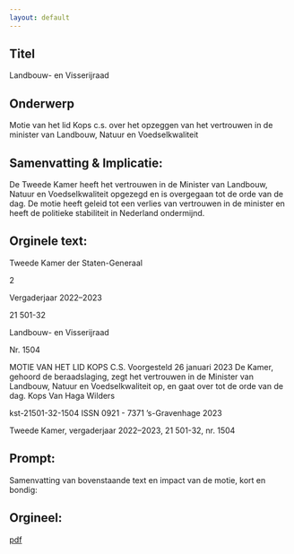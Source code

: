 ```yaml
---
layout: default
---
```

## Titel
Landbouw- en Visserijraad
## Onderwerp
Motie van het lid Kops c.s. over het opzeggen van het vertrouwen in de minister van Landbouw, Natuur en Voedselkwaliteit
## Samenvatting & Implicatie:

De Tweede Kamer heeft het vertrouwen in de Minister van Landbouw, Natuur en Voedselkwaliteit opgezegd en is overgegaan tot de orde van de dag. De motie heeft geleid tot een verlies van vertrouwen in de minister en heeft de politieke stabiliteit in Nederland ondermijnd.
## Orginele text:


Tweede Kamer der Staten-Generaal

2

Vergaderjaar 2022–2023

21 501-32

Landbouw- en Visserijraad

Nr. 1504

MOTIE VAN HET LID KOPS C.S.
Voorgesteld 26 januari 2023
De Kamer,
gehoord de beraadslaging,
zegt het vertrouwen in de Minister van Landbouw, Natuur en Voedselkwaliteit op,
en gaat over tot de orde van de dag.
Kops
Van Haga
Wilders

kst-21501-32-1504
ISSN 0921 - 7371
’s-Gravenhage 2023

Tweede Kamer, vergaderjaar 2022–2023, 21 501-32, nr. 1504


## Prompt:
Samenvatting van bovenstaande text en impact van de motie, kort en bondig:

## Orgineel:
[pdf](https://gegevensmagazijn.tweedekamer.nl/OData/v4/2.0/Document(ca0361a6-1d30-4aab-bab8-815a1ff9bd66)/resource)

